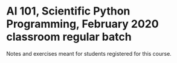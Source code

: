 # AI 101, Scientific Python Programming, February 2020 classroom regular batch
Notes and exercises meant for students registered for this course.
